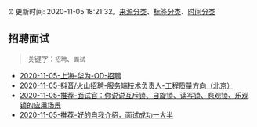 :alarm_clock: 更新时间: 2020-11-05 18:21:32。[来源分类](../README.md)、[标签分类](../TAGS.md)、[时间分类](../TIMELINE.md)

## 招聘面试


> 关键字：`招聘`、`面试`



- [2020-11-05-上海-华为-OD-招聘](https://www.v2ex.com/t/722170) 
- [2020-11-05-抖音/火山招聘-服务端技术负责人-工程质量方向（北京）](https://www.v2ex.com/t/722164) 
- [2020-11-05-推荐-面试官：你说说互斥锁、自旋锁、读写锁、悲观锁、乐观锁的应用场景](https://toutiao.io/k/vhisgi9) 
- [2020-11-05-推荐-好的自我介绍，面试成功一大半](https://toutiao.io/k/lpyu6km) 